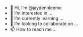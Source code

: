 - 👋 Hi, I’m @jaydennleemc
- 👀 I’m interested in ...
- 🌱 I’m currently learning ...
- 💞️ I’m looking to collaborate on ...
- 📫 How to reach me ...

<!---
jaydennleemc/jaydennleemc is a ✨ special ✨ repository because its `README.md` (this file) appears on your GitHub profile.
You can click the Preview link to take a look at your changes.
--->
